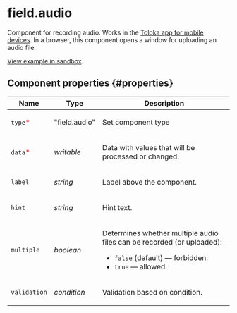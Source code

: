 # field.audio

Component for recording audio. Works in the [Toloka app for mobile devices](https://toloka.ai/tolokers/docs/mobile/?lang=en). In a browser, this component opens a window for uploading an audio file.

[View example in sandbox](https://clck.ru/So3w7).

## Component properties {#properties}

| Name                                     | Type          | Description                                                                                                                                             |
| ---------------------------------------- | ------------- | ------------------------------------------------------------------------------------------------------------------------------------------------------- |
| `type`<span style="color: red">\*</span> | "field.audio" | <p>Set component type</p>                                                                                                                               |
| `data`<span style="color: red">\*</span> | _writable_    | <p>Data with values that will be processed or changed.</p>                                                                                              |
| `label`                                  | _string_      | <p>Label above the component.</p>                                                                                                                       |
| `hint`                                   | _string_      | <p>Hint text.</p>                                                                                                                                       |
| `multiple`                               | _boolean_     | <p>Determines whether multiple audio files can be recorded (or uploaded):</p><ul><li>`false` (default) — forbidden.</li><li>`true` — allowed.</li></ul> |
| `validation`                             | _condition_   | <p>Validation based on condition.</p>                                                                                                                   |
